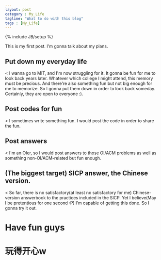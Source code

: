 ```yaml
---
layout: post
category : My_Life
tagline: "What to do with this blog"
tags : [My_Life]
---
```

{% include JB/setup %}
<link rel="stylesheet" href="bkgrd3.css">

This is my first post. I'm gonna talk about my plans.

## Put down my everyday life

<	I wanna go to MIT, and I'm now struggling for it. It gonna be fun for me to look back years later. Whatever which college I might attend, this memory must be precious. And there're also something fun but not big enough for me to memorize. So I gonna put them down in order to look back someday. Certainly, they are open to everyone :).

## Post codes for fun

<	I sometimes write something fun. I would post the code in order to share the fun.

## Post answers
	
<	I'm an OIer, so I would post answers to those OI/ACM problems as well as something non-OI/ACM-related but fun enough.

## (The biggest target) SICP answer, the Chinese version.
	
<	So far, there is no satisfactory(at least no satisfactory for me) Chinese-version answerbook to the practices included in the SICP. Yet I believe(May I be pretentious for one second :P) I'm capable of getting this done. So I gonna try it out. 

# Have fun guys 

# 玩得开心w
